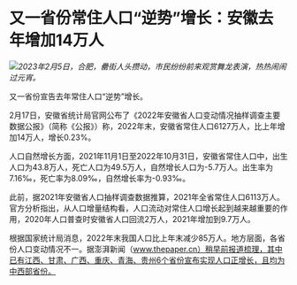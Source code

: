 # 又一省份常住人口“逆势”增长：安徽去年增加14万人

![](https://inews.gtimg.com/newsapp_bt/0/15671197013/1000)_2023年2月5日，合肥，罍街人头攒动，市民纷纷前来观赏舞龙表演，热热闹闹过元宵。_

又一省份宣告去年常住人口“逆势”增长。

2月17日，安徽省统计局官网公布了《2022年安徽省人口变动情况抽样调查主要数据公报》（简称《公报》）称，2022年末，安徽省常住人口6127万人，比上年增加14万人，增长0.23%。

人口自然增长方面，2021年11月1日至2022年10月31日，安徽省常住人口中，出生人口为43.8万人，死亡人口为49.5万人，自然增长人口为-5.7万人。出生率为7.16‰，死亡率为8.09‰，自然增长率为-0.93‰。

此前，据2021年安徽省人口抽样调查数据推算，2021年全省常住人口6113万人。官方分析指出，从人口增量结构看，人口流动对常住人口增长起到越来越重要的作用，2020年人口普查时安徽省人口回流2万人，2021年增加到9.7万人。

根据国家统计局消息，2022年末我国人口比上年末减少85万人。地方层面，各省份人口变动情况不一。据澎湃新闻（www.thepaper.cn）稍早前报道梳理，其中已有江西、甘肃、广西、重庆、青海、贵州6个省份宣布实现人口正增长，且均为中西部省份。

